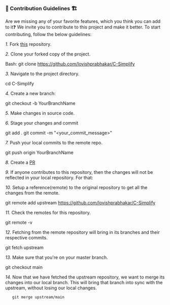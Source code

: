 <h3> 📌 Contribution Guidelines 🏗 </h3>

Are we missing any of your favorite features, which you think you can add to it❓ We invite you to contribute to this project and make it better. 
To start contributing, follow the below guidelines: 

*1.*  Fork [this](https://github.com/lovishprabhakar/C-Simplify) repository.

*2.*  Clone your forked copy of the project.

Bash:
   git clone https://github.com/lovishprabhakar/C-Simplify


*3.* Navigate to the project directory.

   cd C-Simplify


*4.* Create a new branch:

   git checkout -b YourBranchName


*5.* Make changes in source code.

*6.* Stage your changes and commit


   git add .
   git commit -m "<your_commit_message>"


*7.* Push your local commits to the remote repo.


   git push origin YourBranchName


*8.* Create a [PR](https://help.github.com/en/github/collaborating-with-issues-and-pull-requests/creating-a-pull-request)

*9.* If anyone contributes to this repository, then the changes will not be reflected in your local repository. For that:

*10.* Setup a reference(remote) to the original repository to get all the changes from the remote.

   git remote add upstream  https://github.com/lovishprabhakar/C-Simplify


*11.* Check the remotes for this repository.

   git remote -v


*12.* Fetching from the remote repository will bring in its branches and their respective commits.

   git fetch upstream


*13.* Make sure that you're on your master branch.

   git checkout main


*14.* Now that we have fetched the upstream repository, we want to merge its changes into our local branch. This will bring that branch into sync with the upstream, without losing our local changes.
```
   git merge upstream/main
